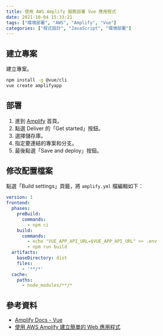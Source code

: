 ```yaml
---
title: 使用 AWS Amplify 服務部署 Vue 應用程式
date: 2021-10-04 15:33:21
tags: ["環境部署", "AWS", "Amplify", "Vue"]
categories: ["程式設計", "JavaScript", "環境部署"]
---
```


## 建立專案

建立專案。

```BASH
npm install -g @vue/cli
vue create amplifyapp
```

## 部署

1. 進到 [Amplify](https://ap-northeast-2.console.aws.amazon.com/amplify/home) 首頁。
2. 點選 Deliver 的「Get started」按鈕。
3. 選擇儲存庫。
4. 指定要連結的專案和分支。
5. 最後點選「Save and deploy」按鈕。

## 修改配置檔案

點選「Build settings」頁籤，將 `amplify.yml` 檔編輯如下：

```YAML
version: 1
frontend:
  phases:
    preBuild:
      commands:
        - npm ci
    build:
      commands:
        - echo "VUE_APP_API_URL=$VUE_APP_API_URL" >> .env 
        - npm run build
  artifacts:
    baseDirectory: dist
    files:
      - '**/*'
  cache:
    paths:
      - node_modules/**/*
```

## 參考資料

- [Amplify Docs - Vue](https://docs.amplify.aws/start/q/integration/vue/)
- [使用 AWS Amplify 建立簡單的 Web 應用程式](https://aws.amazon.com/tw/getting-started/hands-on/build-react-app-amplify-graphql/)
